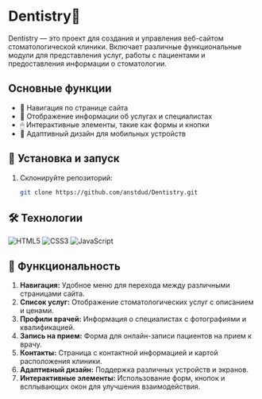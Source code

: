 # Dentistry🦷

Dentistry — это проект для создания и управления веб-сайтом стоматологической клиники. Включает различные функциональные модули для представления услуг, работы с пациентами и предоставления информации о стоматологии.

## Основные функции
- 📄 Навигация по странице сайта
- 👤 Отображение информации об услугах и специалистах
- 🖱 Интерактивные элементы, такие как формы и кнопки
- 📱 Адаптивный дизайн для мобильных устройств

## 🚀 Установка и запуск
1. Склонируйте репозиторий:
   ```bash
   git clone https://github.com/anstdud/Dentistry.git

## 🛠 Технологии
![HTML5](https://img.shields.io/badge/HTML5-E34F26?style=flat&logo=html5&logoColor=white)
![CSS3](https://img.shields.io/badge/CSS3-1572B6?style=flat&logo=css3&logoColor=white)
![JavaScript](https://img.shields.io/badge/JavaScript-F7DF1E?style=flat&logo=javascript&logoColor=black)

## 🌟 Функциональность

1. **Навигация:** Удобное меню для перехода между различными страницами сайта.
2. **Список услуг:** Отображение стоматологических услуг с описанием и ценами.
3. **Профили врачей:** Информация о специалистах с фотографиями и квалификацией.
4. **Запись на прием:** Форма для онлайн-записи пациентов на прием к врачу.
5. **Контакты:** Страница с контактной информацией и картой расположения клиники.
6. **Адаптивный дизайн:** Поддержка различных устройств и экранов.
7. **Интерактивные элементы:** Использование форм, кнопок и всплывающих окон для улучшения взаимодействия.
